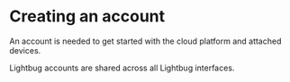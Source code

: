 # Creating an account

An account is needed to get started with the cloud platform and attached devices.

Lightbug accounts are shared across all Lightbug interfaces.

<!-- ## Registration

Navigating to https://admin.lightbug.cloud you'll find yourself on a page requesting that you login.

At the bottom of the page is an additional link to register a new account.

![Admin portal login page](https://i.imgur.com/RVmy9Ti.png)

Clicking this link will opne the registration form

![Admin portal register page](https://i.imgur.com/4iTpf6Y.png)

TODO include info about requesting permissions if thye are needed -->

